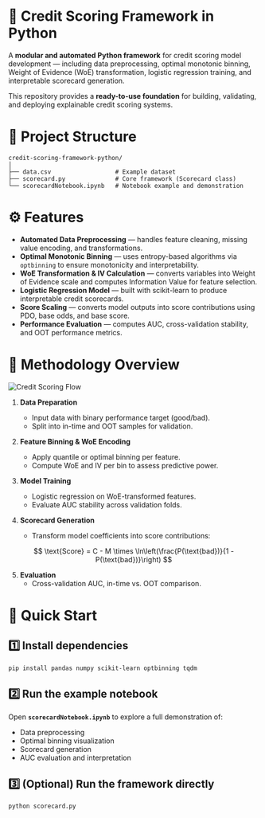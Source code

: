 # 🧮 Credit Scoring Framework in Python

A **modular and automated Python framework** for credit scoring model development — including data preprocessing, optimal monotonic binning, Weight of Evidence (WoE) transformation, logistic regression training, and interpretable scorecard generation.

This repository provides a **ready-to-use foundation** for building, validating, and deploying explainable credit scoring systems.

# 📁 Project Structure
```text
credit-scoring-framework-python/
│
├── data.csv                  # Example dataset
├── scorecard.py              # Core framework (Scorecard class)
└── scorecardNotebook.ipynb   # Notebook example and demonstration
```

# ⚙️ Features

- **Automated Data Preprocessing** — handles feature cleaning, missing value encoding, and transformations.  
- **Optimal Monotonic Binning** — uses entropy-based algorithms via `optbinning` to ensure monotonicity and interpretability.  
- **WoE Transformation & IV Calculation** — converts variables into Weight of Evidence scale and computes Information Value for feature selection.  
- **Logistic Regression Model** — built with scikit-learn to produce interpretable credit scorecards.  
- **Score Scaling** — converts model outputs into score contributions using PDO, base odds, and base score.  
- **Performance Evaluation** — computes AUC, cross-validation stability, and OOT performance metrics.


# 🧠 Methodology Overview
![Credit Scoring Flow](https://user-images.githubusercontent.com/1234567/abcdef123456.png)

1. **Data Preparation**  
   - Input data with binary performance target (good/bad).  
   - Split into in-time and OOT samples for validation.

2. **Feature Binning & WoE Encoding**  
   - Apply quantile or optimal binning per feature.  
   - Compute WoE and IV per bin to assess predictive power.

3. **Model Training**  
   - Logistic regression on WoE-transformed features.  
   - Evaluate AUC stability across validation folds.

4. **Scorecard Generation**  
   - Transform model coefficients into score contributions:

  $$
  \text{Score} = C - M \times \ln\left(\frac{P(\text{bad})}{1 - P(\text{bad})}\right)
  $$

5. **Evaluation**  
   - Cross-validation AUC, in-time vs. OOT comparison.  


# 🚀 Quick Start

## 1️⃣ Install dependencies

```bash
pip install pandas numpy scikit-learn optbinning tqdm
```
## 2️⃣ Run the example notebook

Open **`scorecardNotebook.ipynb`** to explore a full demonstration of:

- Data preprocessing  
- Optimal binning visualization  
- Scorecard generation  
- AUC evaluation and interpretation


## 3️⃣ (Optional) Run the framework directly

```bash
python scorecard.py
